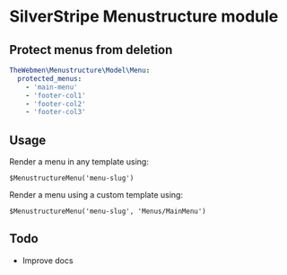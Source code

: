 # SilverStripe Menustructure module

## Protect menus from deletion
```yaml
TheWebmen\Menustructure\Model\Menu:
  protected_menus:
    - 'main-menu'
    - 'footer-col1'
    - 'footer-col2'
    - 'footer-col3'
```

## Usage
Render a menu in any template using:
```
$MenustructureMenu('menu-slug')
```
Render a menu using a custom template using:
```
$MenustructureMenu('menu-slug', 'Menus/MainMenu')
```

## Todo
* Improve docs

